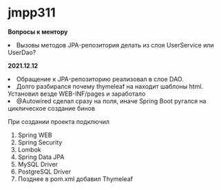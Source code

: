 # jmpp311

**Вопросы к ментору**
<li>Вызовы методов JPA-репозитория делать из слоя UserService или UserDao?</li>

**2021.12.12**
<li>Обращение к JPA-репозиторию реализовал в слое DAO.</li>
<li>Долго разбирался почему thymeleaf на находит шаблоны html. Установил везде WEB-INF/pages и заработало</li>
<li>@Autowired сделал сразу на поля, иначе Spring Boot ругался на циклическое создание бинов</li>

При создании проекта подключил
1. Spring WEB
2. Spring Security
3. Lombok
4. Spring Data JPA
5. MySQL Driver
6. PostgreSQL Driver
7. Позднее в pom.xml добавил Thymeleaf